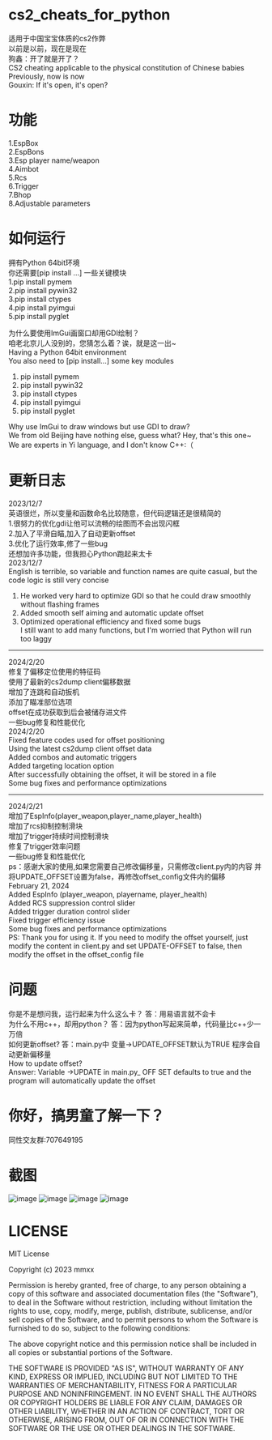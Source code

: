 # cs2_cheats_for_python
适用于中国宝宝体质的cs2作弊  
以前是以前，现在是现在  
狗鑫：开了就是开了？  
CS2 cheating applicable to the physical constitution of Chinese babies  
Previously, now is now  
Gouxin: If it's open, it's open?  
# 功能
1.EspBox  
2.EspBons  
3.Esp player name/weapon  
4.Aimbot  
5.Rcs  
6.Trigger  
7.Bhop  
8.Adjustable parameters  
# 如何运行
 拥有Python 64bit环境  
你还需要[pip install ...] 一些关键模块  
1.pip install pymem  
2.pip install pywin32  
3.pip install ctypes  
4.pip install pyimgui   
5.pip install pyglet  
  
为什么要使用ImGui画窗口却用GDI绘制？  
咱老北京儿人没别的，您猜怎么着？诶，就是这一出~  
Having a Python 64bit environment  
You also need to [pip install...] some key modules  
1. pip install pymem  
2. pip install pywin32  
3. pip install ctypes  
4. pip install pyimgui  
5. pip install pyglet  

Why use ImGui to draw windows but use GDI to draw?  
We from old Beijing have nothing else, guess what? Hey, that's this one~  
We are experts in Yi language, and I don't know C++:（  
# 更新日志
2023/12/7  
英语很烂，所以变量和函数命名比较随意，但代码逻辑还是很精简的  
1.很努力的优化gdi让他可以流畅的绘图而不会出现闪框  
2.加入了平滑自瞄,加入了自动更新offset  
3.优化了运行效率,修了一些bug  
还想加许多功能，但我担心Python跑起来太卡  
2023/12/7  
English is terrible, so variable and function names are quite casual, but the code logic is still very concise  
1. He worked very hard to optimize GDI so that he could draw smoothly without flashing frames  
2. Added smooth self aiming and automatic update offset  
3. Optimized operational efficiency and fixed some bugs  
I still want to add many functions, but I'm worried that Python will run too laggy  
_____________________________________________   
2024/2/20  
修复了偏移定位使用的特征码  
使用了最新的cs2dump client偏移数据  
增加了连跳和自动扳机  
添加了瞄准部位选项  
offset在成功获取到后会被储存进文件  
一些bug修复和性能优化  
2024/2/20  
Fixed feature codes used for offset positioning  
Using the latest cs2dump client offset data  
Added combos and automatic triggers  
Added targeting location option  
After successfully obtaining the offset, it will be stored in a file  
Some bug fixes and performance optimizations  
_____________________________________________  
2024/2/21  
增加了EspInfo(player_weapon,player_name,player_health)  
增加了rcs抑制控制滑块  
增加了trigger持续时间控制滑块  
修复了trigger效率问题  
一些bug修复和性能优化  
ps：感谢大家的使用,如果您需要自己修改偏移量，只需修改client.py内的内容 并将UPDATE_OFFSET设置为false，再修改offset_config文件内的偏移  
February 21, 2024  
Added EspInfo (player_weapon, playername, player_health)  
Added RCS suppression control slider  
Added trigger duration control slider  
Fixed trigger efficiency issue  
Some bug fixes and performance optimizations  
PS: Thank you for using it. If you need to modify the offset yourself, just modify the content in client.py and set UPDATE-OFFSET to false, then modify the offset in the offset_config file  
# 问题
你是不是想问我，运行起来为什么这么卡？  答：用易语言就不会卡  
为什么不用c++，却用python？  答：因为python写起来简单，代码量比c++少一万倍  
如何更新offset?  答：main.py中 变量->UPDATE_OFFSET默认为TRUE 程序会自动更新偏移量  
How to update offset?  
Answer: Variable ->UPDATE in main.py_ OFF SET defaults to true and the program will automatically update the offset  
# 你好，搞男童了解一下？
同性交友群:707649195  
# 截图
![image](https://github.com/Retmon403/cs2_cheats_python/blob/main/1.png)
![image](https://github.com/Retmon403/cs2_cheats_python/blob/main/3.gif)
![image](https://github.com/Retmon403/cs2_cheats_python/blob/main/4.png)
![image](https://github.com/Retmon403/cs2_cheats_python/blob/main/2.png)

# LICENSE
MIT License

Copyright (c) 2023 mmxx

Permission is hereby granted, free of charge, to any person obtaining a copy
of this software and associated documentation files (the "Software"), to deal
in the Software without restriction, including without limitation the rights
to use, copy, modify, merge, publish, distribute, sublicense, and/or sell
copies of the Software, and to permit persons to whom the Software is
furnished to do so, subject to the following conditions:

The above copyright notice and this permission notice shall be included in all
copies or substantial portions of the Software.

THE SOFTWARE IS PROVIDED "AS IS", WITHOUT WARRANTY OF ANY KIND, EXPRESS OR
IMPLIED, INCLUDING BUT NOT LIMITED TO THE WARRANTIES OF MERCHANTABILITY,
FITNESS FOR A PARTICULAR PURPOSE AND NONINFRINGEMENT. IN NO EVENT SHALL THE
AUTHORS OR COPYRIGHT HOLDERS BE LIABLE FOR ANY CLAIM, DAMAGES OR OTHER
LIABILITY, WHETHER IN AN ACTION OF CONTRACT, TORT OR OTHERWISE, ARISING FROM,
OUT OF OR IN CONNECTION WITH THE SOFTWARE OR THE USE OR OTHER DEALINGS IN THE
SOFTWARE.
